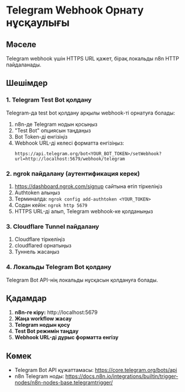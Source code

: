 # Telegram Webhook Орнату нұсқаулығы

## Мәселе
Telegram webhook үшін HTTPS URL қажет, бірақ локальды n8n HTTP пайдаланады.

## Шешімдер

### 1. Telegram Test Bot қолдану
Telegram-да test bot қолдану арқылы webhook-ті орнатуға болады:

1. n8n-де Telegram нодын қосыңыз
2. "Test Bot" опциясын таңдаңыз
3. Bot Token-ді енгізіңіз
4. Webhook URL-ді келесі форматта енгізіңыз:
   ```
   https://api.telegram.org/bot<YOUR_BOT_TOKEN>/setWebhook?url=http://localhost:5679/webhook/telegram
   ```

### 2. ngrok пайдалану (аутентификация керек)
1. https://dashboard.ngrok.com/signup сайтына өтіп тіркеліңіз
2. Authtoken алыңыз
3. Терминалда: `ngrok config add-authtoken <YOUR_TOKEN>`
4. Содан кейін: `ngrok http 5679`
5. HTTPS URL-ді алып, Telegram webhook-ке қолданыңыз

### 3. Cloudflare Tunnel пайдалану
1. Cloudflare тіркеліңіз
2. cloudflared орнатыңыз
3. Туннель жасаңыз

### 4. Локальды Telegram Bot қолдану
Telegram Bot API-нің локальды нұсқасын қолдануға болады.

## Қадамдар

1. **n8n-ге кіру:** http://localhost:5679
2. **Жаңа workflow жасау**
3. **Telegram нодын қосу**
4. **Test Bot режимін таңдау**
5. **Webhook URL-ді дұрыс форматта енгізу**

## Көмек
- Telegram Bot API құжаттамасы: https://core.telegram.org/bots/api
- n8n Telegram ноды: https://docs.n8n.io/integrations/builtin/trigger-nodes/n8n-nodes-base.telegramtrigger/

